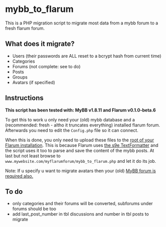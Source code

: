# mybb_to_flarum

This is a PHP migration script to migrate most data from a mybb forum to a fresh flarum forum.

## What does it migrate?

* Users (their passwords are ALL reset to a bcrypt hash from current time)
* Categories
* Forums (not complete: see to do)
* Posts
* Groups
* Avatars (if specified)

## Instructions
**This script has been tested with: MyBB v1.8.11 and Flarum v0.1.0-beta.6**

To get this to work u only need your (old) mybb database and a (recommended: fresh - altho it truncates everything) installed flarum forum.
Afterwards you need to edit the `Config.php` file so it can connect.

When this is done, you only need to upload these files to the <u>root of your Flarum installation</u>.
This is because Flarum uses <a href='https://github.com/s9e/TextFormatter'>the s9e TextFormatter</a> and the script uses it too to parse and save the content of the mybb posts.
At last but not least browse to `www.mywebsite.com/myflarumforum/mybb_to_flarum.php` and let it do its job.

Note: If u specify u want to migrate avatars then your (old) <u>MyBB forum is required also.</u>

## To do
* only categories and their forums will be converted, subforums under forums should be too
* add last_post_number in tbl discussions and number in tbl posts to migrate